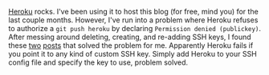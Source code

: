 [Heroku](http://www.heroku.com/) rocks. I've been using it to host this blog (for free, mind you) for the last couple months. However, I've run into a problem where Heroku refuses to authorize a `git push heroku` by declaring `Permission denied (publickey)`. After messing around deleting, creating, and re-adding SSH keys, I found these [two](http://zylstra.wordpress.com/2008/08/29/overcome-herokus-permission-denied-publickey-problem/) [posts](http://eveningsamurai.wordpress.com/2011/07/13/herokus-permission-deniedpublickey-problem/) that solved the problem for me. Apparently Heroku fails if you point it to any kind of custom SSH key. Simply add Heroku to your SSH config file and specify the key to use, problem solved.
